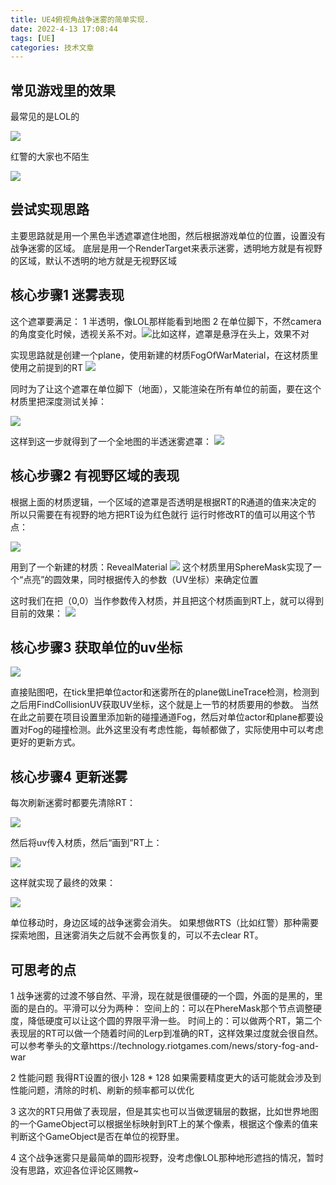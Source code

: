 ```yaml
---
title: UE4俯视角战争迷雾的简单实现.
date: 2022-4-13 17:08:44
tags: [UE]
categories: 技术文章
---
```


## 常见游戏里的效果
最常见的是LOL的

![](https://raw.githubusercontent.com/KelvinZhang95/Pictures/master/fow1)

红警的大家也不陌生

![](https://raw.githubusercontent.com/KelvinZhang95/Pictures/master/202204131701190.png)
## 尝试实现思路
主要思路就是用一个黑色半透遮罩遮住地图，然后根据游戏单位的位置，设置没有战争迷雾的区域。
底层是用一个RenderTarget来表示迷雾，透明地方就是有视野的区域，默认不透明的地方就是无视野区域
## 核心步骤1 迷雾表现
这个遮罩要满足：
1 半透明，像LOL那样能看到地图
2 在单位脚下，不然camera的角度变化时候，透视关系不对。![比如这样，遮罩是悬浮在头上，效果不对](https://raw.githubusercontent.com/KelvinZhang95/Pictures/master/202204131701887.png)

实现思路就是创建一个plane，使用新建的材质FogOfWarMaterial，在这材质里使用之前提到的RT
![](https://raw.githubusercontent.com/KelvinZhang95/Pictures/master/202204131702495.png)

同时为了让这个遮罩在单位脚下（地面），又能渲染在所有单位的前面，要在这个材质里把深度测试关掉：

![](https://raw.githubusercontent.com/KelvinZhang95/Pictures/master/202204131702730.png)

这样到这一步就得到了一个全地图的半透迷雾遮罩：
![](https://raw.githubusercontent.com/KelvinZhang95/Pictures/master/202204131702153.png)
## 核心步骤2 有视野区域的表现
根据上面的材质逻辑，一个区域的遮罩是否透明是根据RT的R通道的值来决定的
所以只需要在有视野的地方把RT设为红色就行
运行时修改RT的值可以用这个节点：

![](https://raw.githubusercontent.com/KelvinZhang95/Pictures/master/202204131702871.png)

用到了一个新建的材质：RevealMaterial
![](https://raw.githubusercontent.com/KelvinZhang95/Pictures/master/202204131703751.png)
这个材质里用SphereMask实现了一个“点亮”的圆效果，同时根据传入的参数（UV坐标）来确定位置

这时我们在把（0,0）当作参数传入材质，并且把这个材质画到RT上，就可以得到目前的效果：
![](https://raw.githubusercontent.com/KelvinZhang95/Pictures/master/202204131703900.png)

## 核心步骤3 获取单位的uv坐标

![](https://raw.githubusercontent.com/KelvinZhang95/Pictures/master/202204131703360.png)

直接贴图吧，在tick里把单位actor和迷雾所在的plane做LineTrace检测，检测到之后用FindCollisionUV获取UV坐标，这个就是上一节的材质要用的参数。
当然在此之前要在项目设置里添加新的碰撞通道Fog，然后对单位actor和plane都要设置对Fog的碰撞检测。此外这里没有考虑性能，每帧都做了，实际使用中可以考虑更好的更新方式。
## 核心步骤4 更新迷雾
每次刷新迷雾时都要先清除RT：

![](https://raw.githubusercontent.com/KelvinZhang95/Pictures/master/202204131703385.png)

然后将uv传入材质，然后“画到”RT上：

![](https://raw.githubusercontent.com/KelvinZhang95/Pictures/master/202204131705514.png)

这样就实现了最终的效果：

![](https://raw.githubusercontent.com/KelvinZhang95/Pictures/master/202204131705345.png)

单位移动时，身边区域的战争迷雾会消失。
如果想做RTS（比如红警）那种需要探索地图，且迷雾消失之后就不会再恢复的，可以不去clear RT。
## 可思考的点
1 战争迷雾的过渡不够自然、平滑，现在就是很僵硬的一个圆，外面的是黑的，里面的是白的。平滑可以分为两种：
空间上的：可以在PhereMask那个节点调整硬度，降低硬度可以让这个圆的界限平滑一些。
时间上的：可以做两个RT，第二个表现层的RT可以做一个随着时间的Lerp到准确的RT，这样效果过度就会很自然。
可以参考拳头的文章https://technology.riotgames.com/news/story-fog-and-war

2 性能问题  我得RT设置的很小 128 * 128 如果需要精度更大的话可能就会涉及到性能问题，清除的时机、刷新的频率都可以优化

3 这次的RT只用做了表现层，但是其实也可以当做逻辑层的数据，比如世界地图的一个GameObject可以根据坐标映射到RT上的某个像素，根据这个像素的值来判断这个GameObject是否在单位的视野里。

4 这个战争迷雾只是最简单的圆形视野，没考虑像LOL那种地形遮挡的情况，暂时没有思路，欢迎各位评论区赐教~







